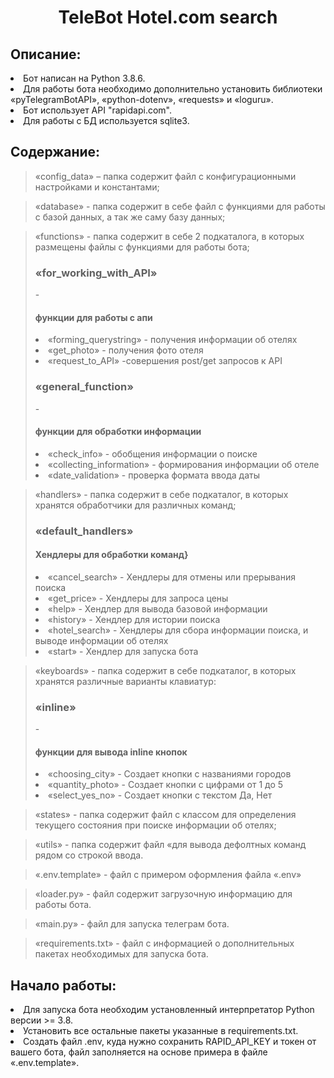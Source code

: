 <h1 align="center">TeleBot Hotel.com search</h1>

<h2>Описание:</h2>
<li>Бот написан на Python 3.8.6.</li>
<li>Для работы бота необходимо дополнительно установить библиотеки «pyTelegramBotAPI», «python-dotenv», «requests» и «loguru».</li>
<li>Бот использует API "rapidapi.com".</li>
<li>Для работы с БД используется sqlite3.</li>

<h2>Содержание:</h2>


>«config_data» – папка содержит файл с конфигурационными настройками и константами;

>«database» - папка содержит в себе файл с функциями для работы с базой данных, а так же саму базу данных;

>«functions» - папка содержит в себе 2 подкаталога, в которых размещены файлы с функциями для работы бота;
><h3>«for_working_with_API»</h3> - <h4>функции для работы с апи</h4>
><li>«forming_querystring» - получения информации об отелях</li>
><li>«get_photo» - получения фото отеля</li>
><li>«request_to_API» -совершения post/get запросов к API</li>
><h3>«general_function»</h3> - <h4>функции для обработки информации</h4>
><li>«check_info» - обобщения информации о поиске</li>
><li>«collecting_information» -  формирования информации об отеле</li>
><li>«date_validation» - проверка формата ввода даты</li>

>«handlers» - папка содержит в себе подкаталог, в которых хранятся обработчики для различных команд;
><h3>«default_handlers»</h3> <h4>Хендлеры для обработки команд}</h4>
><li>«cancel_search» - Хендлеры для отмены или прерывания поиска</li>
><li>«get_price» -  Хендлеры для запроса цены</li>
><li>«help» - Хендлер для вывода базовой информации</li>
><li>«history» - Хендлер для истории поиска</li>
><li>«hotel_search» - Хендлеры для сбора информации поиска, и выводе информации об отелях</li>
><li>«start» - Хендлер для запуска бота</li>

>«keyboards» - папка содержит в себе подкаталог, в которых хранятся различные варианты клавиатур:
><h3>«inline»</h3> - <h4>функции для вывода inline кнопок</h4>
><li>«choosing_city» - Создает кнопки с названиями городов</li>
><li>«quantity_photo» -  Создает кнопки с цифрами от 1 до 5</li>
><li>«select_yes_no» - Создает кнопки с текстом Да, Нет</li>

>«states» - папка содержит файл с классом для определения текущего состояния при поиске информации об отелях;

>«utils» - папка содержит файл «для вывода дефолтных команд рядом со строкой ввода.

>«.env.template» - файл с примером оформления файла «.env»

>«loader.py» - файл содержит загрузочную информацию для работы бота.

>«main.py» - файл для запуска телеграм бота.

>«requirements.txt» - файл с информацией о дополнительных пакетах необходимых для запуска бота.
<h2>Начало работы:</h2> 
<li>Для запуска бота необходим установленный интерпретатор Python версии >= 3.8.</li>
<li>Установить все остальные пакеты указанные в requirements.txt.</li> 
<li>Создать файл .env, куда нужно сохранить RAPID_API_KEY и токен от вашего бота, файл заполняется на основе примера в файле «.env.template».
